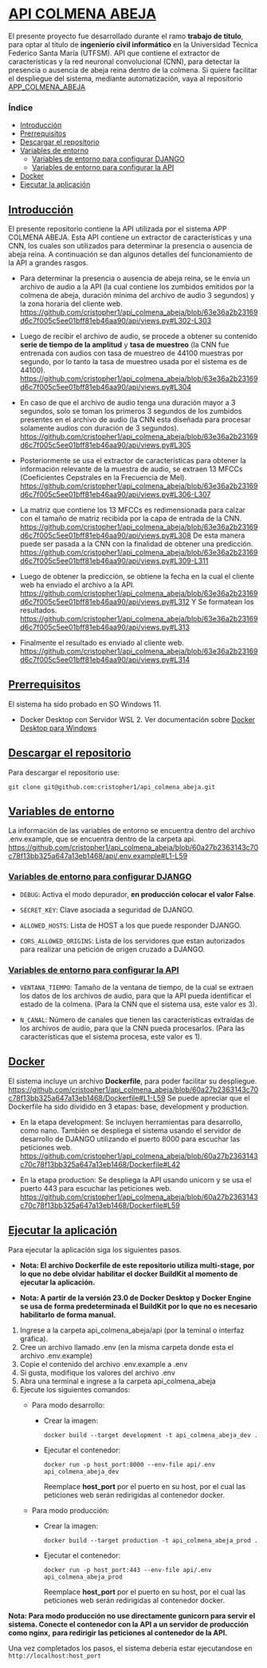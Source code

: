 # [API COLMENA ABEJA](#indice)

El presente proyecto fue desarrollado durante el ramo **trabajo de titulo**, para optar al titulo de **ingenierío civil informático** en la Universidad Técnica
Federico Santa María (UTFSM). API que contiene el extractor de características y la red neuronal convolucional (CNN), para detectar la presencia o ausencia de abeja reina dentro de la colmena. Si quiere facilitar el despliegue del sistema, mediante automatización, vaya al repositorio [APP_COLMENA_ABEJA](https://github.com/cristopher1/app_colmena_abeja)

### <a id="indice"></a> Índice

* <a id="introduccion"></a>[Introducción](#Introducción)
* <a id="pre-rrequisitos"></a> [Prerrequisitos](#Prerrequisitos)
* <a id="descarga"></a> [Descargar el repositorio](#Descargar-el-repositorio)
* <a id="entorno"></a>[Variables de entorno](#Variables-de-entorno)
  * <a id="entorno-django"></a>[Variables de entorno para configurar DJANGO](#Variables-de-entorno-para-configurar-DJANGO)
  * <a id="entorno-api"></a>[Variables de entorno para configurar la API](#Variables-de-entorno-para-configurar-la-API)
* <a id="dockerfile"></a>[Docker](#Docker)
* <a id="run"></a>[Ejecutar la aplicación](#Ejecutar-la-aplicación)

## <a id="Introducción"></a> [Introducción](#introduccion)

El presente repositorio contiene la API utilizada por el sistema APP COLMENA ABEJA. Esta API contiene un extractor de características y una CNN, los cuales son utilizados para determinar la presencia o ausencia de abeja reina. A continuación se dan algunos detalles del funcionamiento de la API a grandes rasgos.

* Para determinar la presencia o ausencia de abeja reina, se le envia un archivo de audio a la API (la cual contiene los zumbidos emitidos por la colmena de abeja, duración mínima del archivo de audio 3 segundos) y la zona horaria del cliente web. https://github.com/cristopher1/api_colmena_abeja/blob/63e36a2b23169d6c7f005c5ee01bff81eb46aa90/api/views.py#L302-L303
  
* Luego de recibir el archivo de audio, se procede a obtener su contenido **serie de tiempo de la amplitud** y **tasa de muestreo** (la CNN fue entrenada con audios con tasa de muestreo de 44100 muestras por segundo, por lo tanto la tasa de muestreo usada por el sistema es de 44100). https://github.com/cristopher1/api_colmena_abeja/blob/63e36a2b23169d6c7f005c5ee01bff81eb46aa90/api/views.py#L304

* En caso de que el archivo de audio tenga una duración mayor a 3 segundos, solo se toman los primeros 3 segundos de los zumbidos presentes en el archivo de audio (la CNN esta diseñada para procesar solamente audios con duración de 3 segundos). https://github.com/cristopher1/api_colmena_abeja/blob/63e36a2b23169d6c7f005c5ee01bff81eb46aa90/api/views.py#L305

* Posteriormente se usa el extractor de características para obtener la información relevante de la muestra de audio, se extraen 13 MFCCs (Coeficientes Cepstrales en la Frecuencia de Mel). https://github.com/cristopher1/api_colmena_abeja/blob/63e36a2b23169d6c7f005c5ee01bff81eb46aa90/api/views.py#L306-L307

* La matriz que contiene los 13 MFCCs es redimensionada para calzar con el tamaño de matriz recibida por la capa de entrada de la CNN. https://github.com/cristopher1/api_colmena_abeja/blob/63e36a2b23169d6c7f005c5ee01bff81eb46aa90/api/views.py#L308 De esta manera puede ser pasada a la CNN con la finalidad de obtener una predicción. https://github.com/cristopher1/api_colmena_abeja/blob/63e36a2b23169d6c7f005c5ee01bff81eb46aa90/api/views.py#L309-L311

* Luego de obtener la predicción, se obtiene la fecha en la cual el cliente web ha enviado el archivo a la API. https://github.com/cristopher1/api_colmena_abeja/blob/63e36a2b23169d6c7f005c5ee01bff81eb46aa90/api/views.py#L312 Y Se formatean los resultados. https://github.com/cristopher1/api_colmena_abeja/blob/63e36a2b23169d6c7f005c5ee01bff81eb46aa90/api/views.py#L313

* Finalmente el resultado es enviado al cliente web. https://github.com/cristopher1/api_colmena_abeja/blob/63e36a2b23169d6c7f005c5ee01bff81eb46aa90/api/views.py#L314

## <a id="Prerrequisitos"></a> [Prerrequisitos](#pre-rrequisitos)

El sistema ha sido probado en SO Windows 11.

* Docker Desktop con Servidor WSL 2. Ver documentación sobre [Docker Desktop para Windows](https://docs.docker.com/desktop/install/windows-install/)

## <a id="Descargar-el-repositorio"></a> [Descargar el repositorio](#descarga)

Para descargar el repositorio use:

```console
git clone git@github.com:cristopher1/api_colmena_abeja.git
```

## <a id="Variables-de-entorno"></a> [Variables de entorno](#entorno)

La información de las variables de entorno se encuentra dentro del archivo .env.example, que se encuentra dentro de la carpeta api. https://github.com/cristopher1/api_colmena_abeja/blob/60a27b2363143c70c78f13bb325a647a13eb1468/api/.env.example#L1-L59

### <a id="Variables-de-entorno-para-configurar-DJANGO"></a> [Variables de entorno para configurar DJANGO](#entorno-django)

* ```DEBUG```: Activa el modo depurador, **en producción colocar el valor False**.
  
* ```SECRET_KEY```: Clave asociada a seguridad de DJANGO.
  
* ```ALLOWED_HOSTS```: Lista de HOST a los que puede responder DJANGO.
  
* ```CORS_ALLOWED_ORIGINS```: Lista de los servidores que estan autorizados para realizar una petición de origen cruzado a DJANGO.

### <a id="Variables-de-entorno-para-configurar-la-API"></a> [Variables de entorno para configurar la API](#entorno-api)

* ```VENTANA_TIEMPO```: Tamaño de la ventana de tiempo, de la cual se extraen los datos de los archivos de audio, para que la API pueda identificar el estado de
la colmena. (Para la CNN que el sistema usa, este valor es 3).

* ```N_CANAL```: Número de canales que tienen las características extraídas de los archivos de audio, para que la CNN pueda procesarlos. (Para las características
que el sistema procesa, este valor es 1).

## <a id="Docker"></a> [Docker](#dockerfile)

El sistema incluye un archivo **Dockerfile**, para poder facilitar su despliegue.
https://github.com/cristopher1/api_colmena_abeja/blob/60a27b2363143c70c78f13bb325a647a13eb1468/Dockerfile#L1-L59 Se puede apreciar que el Dockerfile ha sido
dividido en 3 etapas: base, development y production.

* En la etapa development: Se incluyen herramientas para desarrollo, como nano. Tambíén se despliega el sistema usando el servidor de desarrollo de DJANGO
utilizando el puerto 8000 para escuchar las peticiones web.
https://github.com/cristopher1/api_colmena_abeja/blob/60a27b2363143c70c78f13bb325a647a13eb1468/Dockerfile#L42

* En la etapa production: Se despliega la API usando unicorn y se usa el puerto 443 para escuchar las peticiones web.
https://github.com/cristopher1/api_colmena_abeja/blob/60a27b2363143c70c78f13bb325a647a13eb1468/Dockerfile#L59

## <a id="Ejecutar-la-aplicación"></a> [Ejecutar la aplicación](#run)

Para ejecutar la aplicación siga los siguientes pasos.

* **Nota: El archivo Dockerfile de este repositorio utiliza multi-stage, por lo que no debe olvidar habilitar el docker BuildKit al momento de**
**ejecutar la aplicación.**

* **Nota: A partir de la versión 23.0 de Docker Desktop y Docker Engine se usa de forma predeterminada el BuildKit por lo que no es necesario habilitarlo**
**de forma manual.**

1. Ingrese a la carpeta api_colmena_abeja/api (por la teminal o interfaz gráfica).
2. Cree un archivo llamado .env (en la misma carpeta donde esta el archivo .env.example)
3. Copie el contenido del archivo .env.example a .env
4. Si gusta, modifique los valores del archivo .env
6. Abra una terminal e ingrese a la carpeta api_colmena_abeja
8. Ejecute los siguientes comandos:
   * Para modo desarrollo:
     * Crear la imagen:
       ```console
       docker build --target development -t api_colmena_abeja_dev .
       ```
     * Ejecutar el contenedor:
       ```console
       docker run -p host_port:8000 --env-file api/.env api_colmena_abeja_dev
       ```
       Reemplace **host_port** por el puerto en su host, por el cual las peticiones web serán redirigidas al contenedor docker.
       
   * Para modo producción:
     * Crear la imagen:
       ```console
       docker build --target production -t api_colmena_abeja_prod .
       ```
     * Ejecutar el contenedor:
       ```console
       docker run -p host_port:443 --env-file api/.env api_colmena_abeja_prod
       ```
       Reemplace **host_port** por el puerto en su host, por el cual las peticiones web serán redirigidas al contenedor docker.

**Nota: Para modo producción no use directamente gunicorn para servir el sistema. Conecte el contenedor con la API a un servidor de producción como nginx,**
**para redirigir las peticiones al contenedor de la API.**

Una vez completados los pasos, el sistema debería estar ejecutandose en `http://localhost:host_port`
